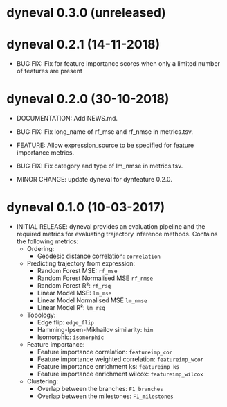 # dyneval 0.3.0 (unreleased)


# dyneval 0.2.1 (14-11-2018)

* BUG FIX: Fix for feature importance scores when only a limited number of features are present

# dyneval 0.2.0 (30-10-2018)

* DOCUMENTATION: Add NEWS.md.

* BUG FIX: Fix long_name of rf_mse and rf_nmse in metrics.tsv.

* FEATURE: Allow expression_source to be specified for feature importance metrics.

* BUG FIX: Fix category and type of lm_nmse in metrics.tsv.

* MINOR CHANGE: update dyneval for dynfeature 0.2.0.

# dyneval 0.1.0 (10-03-2017)

* INITIAL RELEASE: dyneval provides an evaluation pipeline and the required metrics for evaluating trajectory inference methods.
  Contains the following metrics:
   - Ordering:
     * Geodesic distance correlation: `correlation`
   - Predicting trajectory from expression:
     * Random Forest MSE: `rf_mse`
     * Random Forest Normalised MSE `rf_nmse`
     * Random Forest R²: `rf_rsq`
     * Linear Model MSE: `lm_mse`
     * Linear Model Normalised MSE `lm_nmse`
     * Linear Model R²: `lm_rsq`
   - Topology:
     * Edge flip: `edge_flip`
     * Hamming-Ipsen-Mikhailov similarity: `him`
     * Isomorphic: `isomorphic`
   - Feature importance:
     * Feature importance correlation: `featureimp_cor`
     * Feature importance weighted correlation: `featureimp_wcor`
     * Feature importance enrichment ks: `featureimp_ks`
     * Feature importance enrichment wilcox: `featureimp_wilcox`
   - Clustering:
     * Overlap between the branches: `F1_branches`
     * Overlap between the milestones: `F1_milestones`
